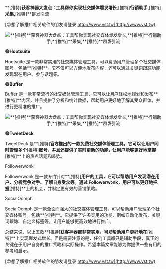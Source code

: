 **[推特]**获客神器大盘点：工具帮你实现社交媒体爆发增长,**[推特]**行销助手,**[推特]**采集,**[推特]**群发引流

[😍想了解推广相关软件的朋友请登录 http://www.vst.tw](http://www.vst.tw)

 <center><img src="https://vst.tw/MP4/tuiguang/png/7.png" alt="**[推特]**获客神器大盘点：工具帮你实现社交媒体爆发增长,**[推特]**行销助手,**[推特]**采集,**[推特]**群发引流"></center>

**😄Hootsuite**

Hootsuite 是一款非常实用的社交媒体管理工具，可以帮助用户管理多个社交媒体账号，包括**[推特]**。它不仅可以方便地发布内容，还可以通过关键词跟踪功能发现潜在用户、参与话题等。

**😄Buffer**

Buffer 是一款非常流行的社交媒体管理工具，它可以让用户轻松地规划和发布**[推特]**内容，并且提供了分析和统计数据，帮助用户更好地了解其受众群体，并进行更精准的推广。

 <center><img src="https://vst.tw/MP4/tuiguang/png/0.png" alt="**[推特]**获客神器大盘点：工具帮你实现社交媒体爆发增长,**[推特]**行销助手,**[推特]**采集,**[推特]**群发引流"></center>

**😄TweetDeck**

TweetDeck 是**[推特]**官方推出的一款免费社交媒体管理工具，它可以让用户同时管理多个**[推特]**账号，并且还提供了实时更新的功能，让用户能够更好地掌握**[推特]**上的热点话题和趋势。

Followerwonk

Followerwonk 是一款专门针对**[推特]**用户的工具，它可以帮助用户发现潜在用户、分析竞争对手、了解自身受众等。通过 Followerwonk，用户可以更好地把握**[推特]**上的机会，并制定更有效的营销策略。

SocialOomph

SocialOomph 是一款全面而强大的社交媒体管理工具，可以帮助用户管理多个社交媒体账号，包括**[推特]**。它提供了许多实用的功能，例如自动化发布、关键词跟踪、自定义标签等，让用户能够更高效地进行推广。

总结来说，以上五款**[推特]**获客神器都非常实用，可以帮助用户更好地在**[推特]**上实现爆发式增长。但是需要注意的是，任何工具都只是辅助手段，真正的关键在于用户自身的推广策略和实际操作。希望本篇文章能够为你提供一些有用的参考和启示。

[😍想了解推广相关软件的朋友请登录 http://www.vst.tw](http://www.vst.tw)



